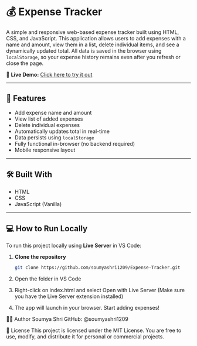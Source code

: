 # 💰 Expense Tracker

A simple and responsive web-based expense tracker built using HTML, CSS, and JavaScript. This application allows users to add expenses with a name and amount, view them in a list, delete individual items, and see a dynamically updated total. All data is saved in the browser using `localStorage`, so your expense history remains even after you refresh or close the page.

🔗 **Live Demo:** [Click here to try it out](https://soumyashri1209.github.io/Expense-Tracker/)

---

## 🚀 Features

- Add expense name and amount  
- View list of added expenses  
- Delete individual expenses  
- Automatically updates total in real-time  
- Data persists using `localStorage`  
- Fully functional in-browser (no backend required)  
- Mobile responsive layout  

---

## 🛠️ Built With

- HTML  
- CSS  
- JavaScript (Vanilla)

---

## 💻 How to Run Locally

To run this project locally using **Live Server** in VS Code:

1. **Clone the repository**
   ```bash
   git clone https://github.com/soumyashri1209/Expense-Tracker.git
2. Open the folder in VS Code

3. Right-click on index.html and select
Open with Live Server (Make sure you have the Live Server extension installed)

4. The app will launch in your browser. Start adding expenses!

👩‍💻 Author
Soumya Shri
GitHub: @soumyashri1209

📄 License
This project is licensed under the MIT License.
You are free to use, modify, and distribute it for personal or commercial projects.
